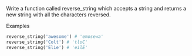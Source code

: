 Write a function called reverse_string which accepts a string and returns a new string with all the characters reversed.

Examples

```py
reverse_string('awesome') # 'emosewa'
reverse_string('Colt') # 'tloC'
reverse_string('Elie') # 'eilE'
```

